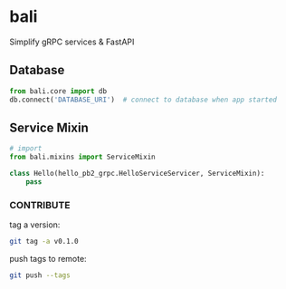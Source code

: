 # bali

Simplify gRPC services & FastAPI 


## Database 

```python
from bali.core import db
db.connect('DATABASE_URI')  # connect to database when app started
```


## Service Mixin

```python
# import 
from bali.mixins import ServiceMixin

class Hello(hello_pb2_grpc.HelloServiceServicer, ServiceMixin):
    pass
```

### CONTRIBUTE

tag a version:

```bash
git tag -a v0.1.0
```

push tags to remote:

```bash
git push --tags
```
